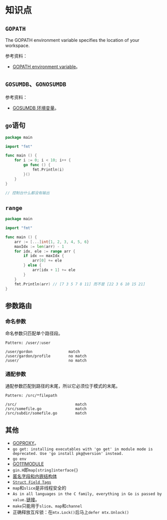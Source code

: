 # 知识点

## `GOPATH`

The GOPATH environment variable specifies the location of your workspace.

参考资料：

- [GOPATH environment variable](https://pkg.go.dev/cmd/go#hdr-GOPATH_environment_variable)。

## `GOSUMDB`、`GONOSUMDB`

参考资料：

- [GOSUMDB 环境变量](https://goproxy.io/zh/docs/GOSUMDB-env.html)。

## `go`语句

```go
package main

import "fmt"

func main () {
	for i := 0; i < 10; i++ {
		go func () {
			fmt.Println(i)
		}()
	}
}

// 控制台什么都没有输出
```

## `range`

```go
package main

import "fmt"

func main () {
	arr := [...]int{1, 2, 3, 4, 5, 6}
	maxIdx := len(arr) - 1
	for idx, ele := range arr {
		if idx == maxIdx {
			arr[0] += ele
		} else {
			arr[idx + 1] += ele
		}
	}
	fmt.Println(arr) // [7 3 5 7 8 11] 而不是 [22 3 6 10 15 21]
}
```

## 参数路由

### 命名参数

命名参数只匹配单个路径段。

```
Pattern: /user/:user

/user/gordon                match
/user/gardon/profile        no match
/user/                      no match
```

### 通配参数

通配参数匹配到路径的末尾，所以它必须位于模式的末尾。

```
Pattern: /src/*filepath

/src/                          match
/src/somefile.go               match
/src/subdir/somefile.go        match
```

## 其他

- [GOPROXY](https://jfrog.com/blog/why-goproxy-matters-and-which-to-pick/)。
- `go get: installing executables with 'go get' in module mode is deprecated. Use 'go install pkg@version' instead.`
- `go env`
- [GO111MODULE](https://maelvls.dev/go111module-everywhere/)
- `gin.H`即`map[string]interface{}`
- [匿名字段和内嵌结构体](https://doc.yonyoucloud.com/doc/wiki/project/the-way-to-go/10.5.html)
- [`Struct Field Tags`](https://levelup.gitconnected.com/struct-field-tags-in-go-fcc2428a1f91)
- `map`和`slice`是非线程安全的
- `As in all languages in the C family, everything in Go is passed by value.`[链接](https://go.dev/doc/faq#pass_by_value)。
- `make`只能用于`slice`、`map`和`channel`
- 正确释放互斥锁：在`mtx.Lock()`后马上`defer mtx.Unlock()`

